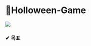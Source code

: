 # 👻Holloween-Game

<a href="https://github.com/oiosu/Django_bookreview/graphs/contributors">
  <img src="https://contrib.rocks/image?repo=oiosu/Django_bookreview" />
</a>

### ✔ 목표
